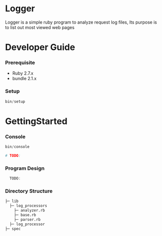 # Logger

Logger is a simple ruby program to analyze request log files, Its purpose is to list out most viewed web pages
# Developer Guide

### Prerequisite
- Ruby 2.7.x
- bundle 2.1.x

### Setup

```powershell
bin/setup
```
# GettingStarted

### Console
```powershell
bin/console
```

```ruby
# TODO:
```

### Program Design
```powershell
  TODO:
```
### Directory Structure

```sh
├─ lib
  ├─ log_processors
    ├─ analyzer.rb
    ├─ base.rb
    ├─ parser.rb
  ├─ log_processor
├─ spec
```